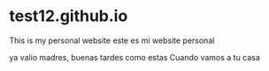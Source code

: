 # test12.github.io
This is  my personal website
este es mi website personal

ya valio madres, buenas tardes como estas
Cuando vamos a tu casa
